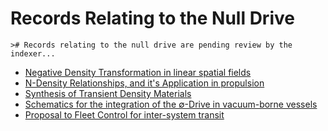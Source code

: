# Records Relating to the Null Drive

```cli
># Records relating to the null drive are pending review by the indexer...
```

- [Negative Density Transformation in linear spatial fields](negative_mass_transformation_record.md)
- [N-Density Relationships, and it's Application in propulsion](negative_density_propulsion_record.md)
- [Synthesis of Transient Density Materials](transient_density_materials_record.md)
- [Schematics for the integration of the ∅-Drive in vacuum-borne vessels](null_drive_schematics_record.md)
- [Proposal to Fleet Control for inter-system transit](intersystem_transit_record.md)
